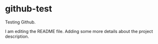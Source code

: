 # github-test
Testing Github.

I am editing the README file. Adding some more details about the project description.
